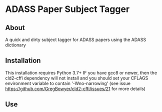 # ADASS Paper Subject Tagger

## About
A quick and dirty subject tagger for ADASS papers using the ADASS dictionary

## Installation

This installation requires Python 3.7+
IF you have gcc8 or newer, then the cld2-cffi dependency will not install and you should set your CFLAGS environment variable to contain '-Wno-narrowing' (see issue https://github.com/GregBowyer/cld2-cffi/issues/21 for more details) 



## Use
